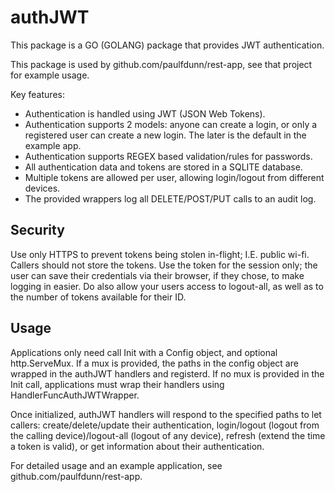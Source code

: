 # authJWT
This package is a GO (GOLANG) package that provides JWT authentication.

This package is used by github.com/paulfdunn/rest-app, see that project for example usage.

Key features:
* Authentication is handled using JWT (JSON Web Tokens).
* Authentication supports 2 models: anyone can create a login, or only a registered user can create a new login. The later is the default in the example app.
* Authentication supports REGEX based validation/rules for passwords.
* All authentication data and tokens are stored in a SQLITE database.
* Multiple tokens are allowed per user, allowing login/logout from different devices.
* The provided wrappers log all DELETE/POST/PUT calls to an audit log.

## Security
Use only HTTPS to prevent tokens being stolen in-flight; I.E. public wi-fi. Callers should not store the tokens. Use the token for the session only; the user can save their credentials via their browser, if they chose, to make logging in easier. Do also allow your users access to logout-all, as well as to the number of tokens available for their ID.

## Usage
Applications only need call Init with a Config object, and optional http.ServeMux. If a mux is provided, the paths in the config object are wrapped in the authJWT handlers and registerd. If no mux is provided in the Init call, applications must wrap their handlers using HandlerFuncAuthJWTWrapper.

Once initialized, authJWT handlers will respond to the specified paths to let callers: create/delete/update their authentication, login/logout (logout from the calling device)/logout-all (logout of any device), refresh (extend the time a token is valid), or get information about their authentication.

For detailed usage and an example application, see github.com/paulfdunn/rest-app.
